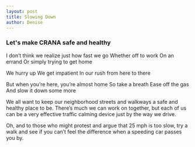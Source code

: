 ```yaml
---
layout: post
title: Slowing Down
author: Denise
---
```

### Let's make CRANA safe and healthy  

I don’t think we realize just how fast we go
Whether off to work
On an errand
Or simply trying to get home
 
We hurry up
We get impatient
In our rush from here to there
 
But when you’re here, you’re almost home
So take a breath
Ease off the gas
And slow it down some more
 
 
We all want to keep our neighborhood streets and walkways a safe and healthy place to be.  There’s much we can work on together, but each of us can be a very effective traffic calming device just by the way we drive.
 
Oh, and to those who might protest and argue that 25 mph is too slow, try a walk and see if you can’t feel the difference when a speeding car passes you by.